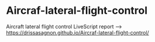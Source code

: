 # Aircraf-lateral-flight-control
Aircraft lateral flight control
LiveScript report  -->  https://drissasagnon.github.io/Aircraf-lateral-flight-control/
